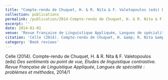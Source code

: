 ```yaml
---
title: "Compte-rendu de Chuquet, H. & R. Nita & F. Valetopoulos (eds) Des sentiments au point de vue, Etudes de linguistique contrastive"
collection: publications
permalink: /publication/2014-Compte-rendu de Chuquet, H. & R. Nita & F. Valetopoulos (eds) Des sentiments au point de vue, Etudes de linguistique contrastive
excerpt: ''
date: 2014-01-01
venue: 'Revue Française de Linguistique Appliquée, Langues de spécialité : problèmes et méthodes'
citation: 'Celle (2014). Compte-rendu de Chuquet, H. &amp; R. Nita &amp; F. Valetopoulos (eds) <i>Des sentiments au point de vue, Etudes de linguistique contrastive.</i> <i>Revue Française de Linguistique Appliquée, Langues de spécialité : problèmes et méthodes,</i> 2014/1'
category: 'Book reviews'
---
```

Celle (2014). Compte-rendu de Chuquet, H. & R. Nita & F. Valetopoulos (eds) <i>Des sentiments au point de vue, Etudes de linguistique contrastive.</i> <i>Revue Française de Linguistique Appliquée, Langues de spécialité : problèmes et méthodes,</i> 2014/1